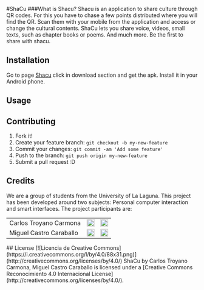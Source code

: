 #ShaCu 
###What is Shacu?
Shacu is an application to share culture through QR codes. For this you have to chase a few points distributed where you will find the QR. Scan them with your mobile from the application and access or change the cultural contents.
ShaCu lets you share voice, videos, small texts, such as chapter books or poems. And much more. Be the first to share with shacu.

## Installation
Go to page [Shacu](http:\\www.shacu.tk) click in download section and get the apk. Install it in your Android phone.

## Usage

## Contributing
1. Fork it!
2. Create your feature branch: `git checkout -b my-new-feature`
3. Commit your changes: `git commit -am 'Add some feature'`
4. Push to the branch: `git push origin my-new-feature`
5. Submit a pull request :D
## Credits
We are a group of students from the University of La Laguna. This project has been developed around two subjects: Personal computer interaction and smart interfaces. The project participants are:
<table>
                                    <tbody><tr>
                                        <td>
                                            Carlos Troyano Carmona
                                        </td>
                                        <td>
                                            <a href="https://github.com/ctc87" target="_blank"><img src="http://www.shacu.tk/images/github.png" width="20px" style="max-width:20px">
                                            </a>
                                        </td>
                                        <td>
                                            <a class="mailPopUp" id="mail1" href="#"><img src="http://www.shacu.tk/images/mail.png" width="20px" style="max-width:20px">
                                            </a>
                                        </td>
                                    </tr>
                                    <tr>
                                        <td>
                                            Miguel Castro Caraballo
                                        </td>
                                        <td>
                                            <a href="https://github.com/alu0100886870" target="_blank"><img src="http://www.shacu.tk/images/github.png" width="20px" style="max-width:20px">
                                            </a>
                                        </td>
                                        <td>
                                            <a class="mailPopUp" id="mail2" href="#"><img src="http://www.shacu.tk/images/mail.png" style="max-width:20px" width="20px">
                                            </a>
                                        </td>
                                    </tr>
                                </tbody></table>
## License
[![Licencia de Creative Commons](https://i.creativecommons.org/l/by/4.0/88x31.png)](http://creativecommons.org/licenses/by/4.0/)  
<span xmlns:dct="http://purl.org/dc/terms/" href="http://purl.org/dc/dcmitype/Dataset" property="dct:title" rel="dct:type">ShaCu</span> by <span xmlns:cc="http://creativecommons.org/ns#" property="cc:attributionName">Carlos Troyano Carmona, Miguel Castro Caraballo</span> is licensed under a [Creative Commons Reconocimiento 4.0 Internacional License](http://creativecommons.org/licenses/by/4.0/).
